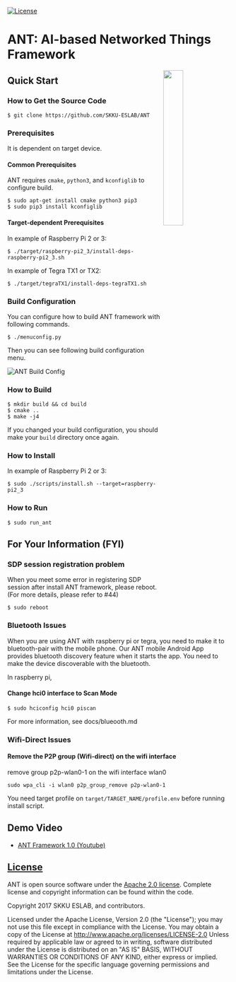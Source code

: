 [![License](https://img.shields.io/badge/licence-Apache%202.0-brightgreen.svg?style=flat)](LICENSE)

# ANT: AI-based Networked Things Framework
<img src="https://raw.githubusercontent.com/SKKU-ESLAB/ANT/master/docs/logo.png" width="30%" align="right" />

## Quick Start
### How to Get the Source Code

```
$ git clone https://github.com/SKKU-ESLAB/ANT
```

### Prerequisites
It is dependent on target device.

#### Common Prerequisites
ANT requires ```cmake```, ```python3```, and ```kconfiglib``` to configure build.
```
$ sudo apt-get install cmake python3 pip3
$ sudo pip3 install kconfiglib
```

#### Target-dependent Prerequisites
In example of Raspberry Pi 2 or 3:

```
$ ./target/raspberry-pi2_3/install-deps-raspberry-pi2_3.sh
```

In example of Tegra TX1 or TX2:

```
$ ./target/tegraTX1/install-deps-tegraTX1.sh
```

### Build Configuration

You can configure how to build ANT framework with following commands.
```
$ ./menuconfig.py
```

Then you can see following build configuration menu.

![ANT Build Config](https://user-images.githubusercontent.com/1433126/49520297-48106280-f8e6-11e8-96cb-ee00451e7671.png)

### How to Build

```
$ mkdir build && cd build
$ cmake ..
$ make -j4
```

If you changed your build configuration, you should make your ```build``` directory once again.

### How to Install
In example of Raspberry Pi 2 or 3:

```
$ sudo ./scripts/install.sh --target=raspberry-pi2_3
```
### How to Run

```
$ sudo run_ant
```

## For Your Information (FYI)
### SDP session registration problem
When you meet some error in registering SDP session after install ANT framework,
please reboot.
(For more details, please refer to #44)
```
$ sudo reboot
```

### Bluetooth Issues
When you are using ANT with raspberry pi or tegra, you need to make it to bluetooth-pair with the mobile phone.
Our ANT mobile Android App provides bluetooth discovery feature when it starts the app.
You need to make the device discoverable with the bluetooth.

In raspberry pi, 
#### Change hci0 interface to Scan Mode
```
$ sudo hciconfig hci0 piscan
```

For more information, see docs/blueooth.md


### Wifi-Direct Issues
#### Remove the P2P group (Wifi-direct) on the wifi interface
remove group p2p-wlan0-1 on the wifi interface wlan0
```
sudo wpa_cli -i wlan0 p2p_group_remove p2p-wlan0-1
```

You need target profile on ```target/TARGET_NAME/profile.env``` before running install script.

## Demo Video

* [ANT Framework 1.0 (Youtube)](https://www.youtube.com/watch?v=QHFb4IKi8wM&t=34s)

## [License](https://github.com/SKKU-ESLAB/ANT/wiki/License)
ANT is open source software under the [Apache 2.0 license](http://www.apache.org/licenses/LICENSE-2.0). Complete license and copyright information can be found within the code.

Copyright 2017 SKKU ESLAB, and contributors.

Licensed under the Apache License, Version 2.0 (the "License"); you may not use this file except in compliance with the License. You may obtain a copy of the License at http://www.apache.org/licenses/LICENSE-2.0 Unless required by applicable law or agreed to in writing, software distributed under the License is distributed on an "AS IS" BASIS, WITHOUT WARRANTIES OR CONDITIONS OF ANY KIND, either express or implied. See the License for the specific language governing permissions and limitations under the License.

